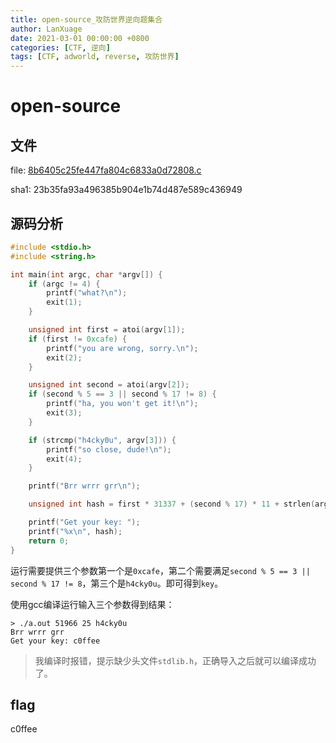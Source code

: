 ```yaml
---
title: open-source_攻防世界逆向题集合
author: LanXuage
date: 2021-03-01 00:00:00 +0800
categories: [CTF, 逆向]
tags: [CTF, adworld, reverse, 攻防世界]
---
```

# open-source

## 文件

file: [8b6405c25fe447fa804c6833a0d72808.c](http://198.74.121.179/adworld/reverse/8b6405c25fe447fa804c6833a0d72808.c)

sha1: 23b35fa93a496385b904e1b74d487e589c436949

## 源码分析

```cpp
#include <stdio.h>
#include <string.h>

int main(int argc, char *argv[]) {
    if (argc != 4) {
        printf("what?\n");
        exit(1);
    }

    unsigned int first = atoi(argv[1]);
    if (first != 0xcafe) {
        printf("you are wrong, sorry.\n");
        exit(2);
    }

    unsigned int second = atoi(argv[2]);
    if (second % 5 == 3 || second % 17 != 8) {
        printf("ha, you won't get it!\n");
        exit(3);
    }

    if (strcmp("h4cky0u", argv[3])) {
        printf("so close, dude!\n");
        exit(4);
    }

    printf("Brr wrrr grr\n");

    unsigned int hash = first * 31337 + (second % 17) * 11 + strlen(argv[3]) - 1615810207;

    printf("Get your key: ");
    printf("%x\n", hash);
    return 0;
}
```

运行需要提供三个参数第一个是`0xcafe`，第二个需要满足`second % 5 == 3 || second % 17 != 8`，第三个是`h4cky0u`。即可得到`key`。

使用gcc编译运行输入三个参数得到结果：

```shell
> ./a.out 51966 25 h4cky0u
Brr wrrr grr
Get your key: c0ffee
```

> 我编译时报错，提示缺少头文件`stdlib.h`，正确导入之后就可以编译成功了。

## flag

c0ffee
